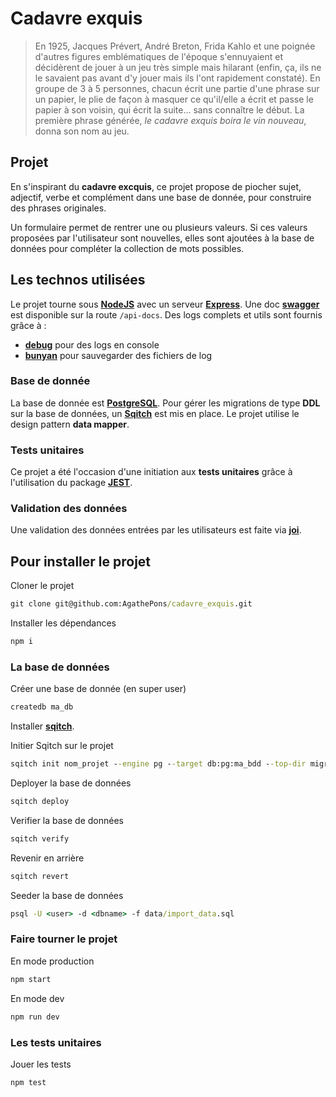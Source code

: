 # Cadavre exquis

> En 1925, Jacques Prévert, André Breton, Frida Kahlo et une poignée d'autres figures emblématiques de l'époque s'ennuyaient et décidèrent de jouer à un jeu très simple mais hilarant (enfin, ça, ils ne le savaient pas avant d'y jouer mais ils l'ont rapidement constaté). En groupe de 3 à 5 personnes, chacun écrit une partie d'une phrase sur un papier, le plie de façon à masquer ce qu'il/elle a écrit et passe le papier à son voisin, qui écrit la suite... sans connaître le début. La première phrase générée, _le cadavre exquis boira le vin nouveau_, donna son nom au jeu.

## Projet

En s'inspirant du **cadavre excquis**, ce projet propose de piocher sujet, adjectif, verbe et complément dans une base de donnée, pour construire des phrases originales.

Un formulaire permet de rentrer une ou plusieurs valeurs. Si ces valeurs proposées par l'utilisateur sont nouvelles, elles sont ajoutées à la base de données pour compléter la collection de mots possibles.

## Les technos utilisées

Le projet tourne sous **[NodeJS](https://nodejs.dev/)** avec un serveur **[Express](https://expressjs.com/)**.
Une doc **[swagger](https://brikev.github.io/express-jsdoc-swagger-docs/#/)** est disponible sur la route `/api-docs`.
Des logs complets et utils sont fournis grâce à :

- **[debug](https://www.npmjs.com/package/debug)** pour des logs en console
- **[bunyan](https://www.npmjs.com/package/bunyan)** pour sauvegarder des fichiers de log

### Base de donnée

La base de donnée est **[PostgreSQL](https://www.postgresql.org/)**. Pour gérer les migrations de type **DDL** sur la base de données, un **[Sqitch](https://sqitch.org/about/)** est mis en place.
Le projet utilise le design pattern **data mapper**.

### Tests unitaires

Ce projet a été l'occasion d'une initiation aux **tests unitaires** grâce à l'utilisation du package **[JEST](https://jestjs.io/fr/)**.

### Validation des données

Une validation des données entrées par les utilisateurs est faite via **[joi](https://www.npmjs.com/package/joi)**.

## Pour installer le projet

Cloner le projet

```cmd
git clone git@github.com:AgathePons/cadavre_exquis.git
```

Installer les dépendances

```cmd
npm i
```

### La base de données

Créer une base de donnée (en super user)

```cmd
createdb ma_db
```

Installer **[sqitch](https://sqitch.org/download/)**.

Initier Sqitch sur le projet

```cmd
sqitch init nom_projet --engine pg --target db:pg:ma_bdd --top-dir migrations
```

Deployer la base de données

```cmd
sqitch deploy
```

Verifier la base de données

```cmd
sqitch verify
```

Revenir en arrière

```cmd
sqitch revert
```

Seeder la base de données

```cmd
psql -U <user> -d <dbname> -f data/import_data.sql
```

### Faire tourner le projet

En mode production

```cmd
npm start
```

En mode dev

```cmd
npm run dev
```

### Les tests unitaires

Jouer les tests

```cmd
npm test
```
